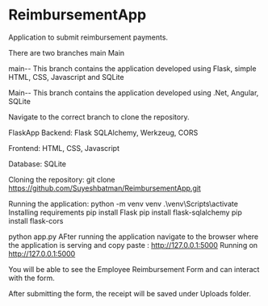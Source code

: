 # ReimbursementApp
Application to submit reimbursement payments.

There are two branches
main
Main

main--
This branch contains the application developed using Flask, simple HTML, CSS, Javascript and SQLite

Main--
This branch contains the application developed using .Net, Angular, SQLite

Navigate to the correct branch to clone the repository.

FlaskApp
Backend:
Flask
SQLAlchemy, Werkzeug, CORS

Frontend:
HTML, CSS, Javascript

Database:
SQLite

Cloning the repository:
git clone https://github.com/Suyeshbatman/ReimbursementApp.git

Running the application:
python -m venv venv 
.\venv\Scripts\activate 
Installing requirements
pip install Flask
pip install flask-sqlalchemy
pip install flask-cors

python app.py
AFter running the application navigate to the browser where the application is serving and copy paste : http://127.0.0.1:5000
Running on http://127.0.0.1:5000

You will be able to see the Employee Reimbursement Form and can interact with the form.

After submitting the form, the receipt will be saved under Uploads folder.


